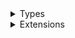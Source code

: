 <details>
<summary>Types</summary>

  - [ArrayTransform](./ArrayTransform)
  - [DoubleTransform](./DoubleTransform)
  - [EcoscoreImageView.Ecoscore](./EcoscoreImageView.Ecoscore)
  - [IntTransform](./IntTransform)
  - [NovaGroupView.NovaGroup](./NovaGroupView.NovaGroup)
  - [NutriScoreView.Score](./NutriScoreView.Score)
  - [Tag](./Tag)
  - [TagTransform](./TagTransform)

</details>

<details>
<summary>Extensions</summary>

  - [Array](./Array)

</details>
